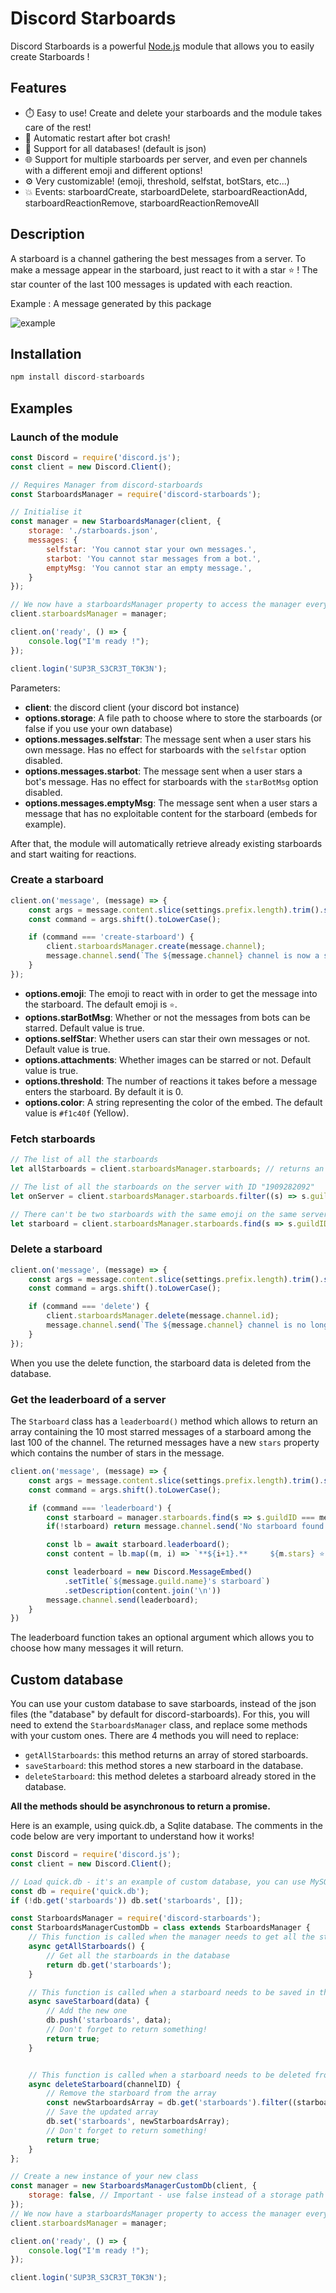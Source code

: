 # Discord Starboards

Discord Starboards is a powerful [Node.js](https://nodejs.org) module that allows you to easily create Starboards !

## Features

-   ⏱️ Easy to use! Create and delete your starboards and the module takes care of the rest!
-   🔄 Automatic restart after bot crash!
-   📁 Support for all databases! (default is json)
-   🌐 Support for multiple starboards per server, and even per channels with a different emoji and different options!
-   ⚙️ Very customizable! (emoji, threshold, selfstat, botStars, etc...)
-   💥 Events: starboardCreate, starboardDelete, starboardReactionAdd, starboardReactionRemove, starboardReactionRemoveAll

## Description

A starboard is a channel gathering the best messages from a server.
To make a message appear in the starboard, just react to it with a star ⭐ !
The star counter of the last 100 messages is updated with each reaction.

Example : A message generated by this package

![example](images/exampleMsg.png)

## Installation

```js
npm install discord-starboards
```

## Examples

### Launch of the module

```js
const Discord = require('discord.js');
const client = new Discord.Client();

// Requires Manager from discord-starboards
const StarboardsManager = require('discord-starboards');

// Initialise it
const manager = new StarboardsManager(client, {
    storage: './starboards.json',
    messages: {
        selfstar: 'You cannot star your own messages.',
        starbot: 'You cannot star messages from a bot.',
        emptyMsg: 'You cannot star an empty message.',
    }
});

// We now have a starboardsManager property to access the manager everywhere!
client.starboardsManager = manager;

client.on('ready', () => {
    console.log("I'm ready !");
});

client.login('SUP3R_S3CR3T_T0K3N');
```

Parameters: 
-   **client**: the discord client (your discord bot instance)
-   **options.storage**: A file path to choose where to store the starboards (or false if you use your own database)
-   **options.messages.selfstar**: The message sent when a user stars his own message. Has no effect for starboards with the `selfstar` option disabled.
-   **options.messages.starbot**: The message sent when a user stars a bot's message. Has no effect for starboards with the `starBotMsg` option disabled.
-   **options.messages.emptyMsg**: The message sent when a user stars a message that has no exploitable content for the starboard (embeds for example).

After that, the module will automatically retrieve already existing starboards and start waiting for reactions.

### Create a starboard

```js
client.on('message', (message) => {
    const args = message.content.slice(settings.prefix.length).trim().split(/ +/g);
    const command = args.shift().toLowerCase();

    if (command === 'create-starboard') {
        client.starboardsManager.create(message.channel);
        message.channel.send(`The ${message.channel} channel is now a starboard!`);
    }
});
```

-   **options.emoji**: The emoji to react with in order to get the message into the starboard. The default emoji is `⭐`.
-   **options.starBotMsg**: Whether or not the messages from bots can be starred. Default value is true.
-   **options.selfStar**: Whether users can star their own messages or not. Default value is true.
-   **options.attachments**: Whether images can be starred or not. Default value is true.
-   **options.threshold**: The number of reactions it takes before a message enters the starboard. By default it is 0.
-   **options.color**: A string representing the color of the embed. The default value is `#f1c40f` (Yellow).


### Fetch starboards

```js
// The list of all the starboards
let allStarboards = client.starboardsManager.starboards; // returns an array of starboards

// The list of all the starboards on the server with ID "1909282092"
let onServer = client.starboardsManager.starboards.filter((s) => s.guildID === '1909282092');

// There can't be two starboards with the same emoji on the same server.
let starboard = client.starboardsManager.starboards.find(s => s.guildID === message.guild.id && s.options.emoji === '⭐');
```

### Delete a starboard

```js
client.on('message', (message) => {
    const args = message.content.slice(settings.prefix.length).trim().split(/ +/g);
    const command = args.shift().toLowerCase();

    if (command === 'delete') {
        client.starboardsManager.delete(message.channel.id);
        message.channel.send(`The ${message.channel} channel is no longer a starboard!`);
    }
});
```

When you use the delete function, the starboard data is deleted from the database.

### Get the leaderboard of a server

The `Starboard` class has a `leaderboard()` method which allows to return an array containing the 10 most starred messages of a starboard among the last 100 of the channel. The returned messages have a new `stars` property which contains the number of stars in the message.

```js
client.on('message', (message) => {
    const args = message.content.slice(settings.prefix.length).trim().split(/ +/g);
    const command = args.shift().toLowerCase();

    if (command === 'leaderboard') {
        const starboard = manager.starboards.find(s => s.guildID === message.guild.id && s.options.emoji === '⭐')
        if(!starboard) return message.channel.send('No starboard found.');

        const lb = await starboard.leaderboard();
        const content = lb.map((m, i) => `**${i+1}.**     ${m.stars} ⭐  -  ${m.embeds[0].description || `[Image](${m.embeds[0].image.url})`}`);

        const leaderboard = new Discord.MessageEmbed()
            .setTitle(`${message.guild.name}'s starboard`)
            .setDescription(content.join('\n'))
        message.channel.send(leaderboard);
    }
})
```

The leaderboard function takes an optional argument which allows you to choose how many messages it will return.

## Custom database

You can use your custom database to save starboards, instead of the json files (the "database" by default for discord-starboards). For this, you will need to extend the `StarboardsManager` class, and replace some methods with your custom ones. There are 4 methods you will need to replace:

-   `getAllStarboards`: this method returns an array of stored starboards.
-   `saveStarboard`: this method stores a new starboard in the database.
-   `deleteStarboard`: this method deletes a starboard already stored in the database.

**All the methods should be asynchronous to return a promise.**

Here is an example, using quick.db, a Sqlite database. The comments in the code below are very important to understand how it works!

```js
const Discord = require('discord.js');
const client = new Discord.Client();

// Load quick.db - it's an example of custom database, you can use MySQL, PostgreSQL, etc...
const db = require('quick.db');
if (!db.get('starboards')) db.set('starboards', []);

const StarboardsManager = require('discord-starboards');
const StarboardsManagerCustomDb = class extends StarboardsManager {
    // This function is called when the manager needs to get all the starboards stored in the database.
    async getAllStarboards() {
        // Get all the starboards in the database
        return db.get('starboards');
    }

    // This function is called when a starboard needs to be saved in the database (when a starboard is created or when a starboard is edited).
    async saveStarboard(data) {
        // Add the new one
        db.push('starboards', data);
        // Don't forget to return something!
        return true;
    }


    // This function is called when a starboard needs to be deleted from the database.
    async deleteStarboard(channelID) {
        // Remove the starboard from the array
        const newStarboardsArray = db.get('starboards').filter((starboard) => starboard.channelID !== channelID);
        // Save the updated array
        db.set('starboards', newStarboardsArray);
        // Don't forget to return something!
        return true;
    }
};

// Create a new instance of your new class
const manager = new StarboardsManagerCustomDb(client, {
    storage: false, // Important - use false instead of a storage path
});
// We now have a starboardsManager property to access the manager everywhere!
client.starboardsManager = manager;

client.on('ready', () => {
    console.log("I'm ready !");
});

client.login('SUP3R_S3CR3T_T0K3N');
```
